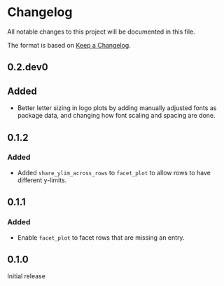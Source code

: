 # Changelog
All notable changes to this project will be documented in this file.

The format is based on [Keep a Changelog](https://keepachangelog.com).

## 0.2.dev0

## Added
- Better letter sizing in logo plots by adding manually adjusted fonts as package data, and changing how font scaling and spacing are done.

## 0.1.2

### Added
- Added `share_ylim_across_rows` to `facet_plot` to allow rows to have different y-limits.

## 0.1.1

### Added
- Enable `facet_plot` to facet rows that are missing an entry.

## 0.1.0
Initial release

